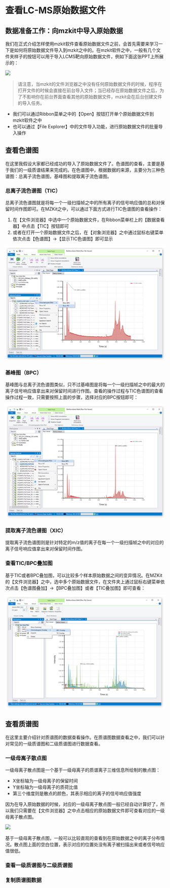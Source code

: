 # 查看LC-MS原始数据文件

<!-- 2022-07-14 -->

## 数据准备工作：向mzkit中导入原始数据

我们在正式介绍怎样使用mzkit软件查看原始数据文件之前，会首先需要来学习一下是如何将原始数据文件导入到mzkit之中的。在mzkit软件之中，一般有几个文件夹样子的按钮可以用于导入LCMS靶向原始数据文件，例如下面这张PPT上所展示的：

![](https://i0.wp.com/stack.xieguigang.me/wp-content/uploads/2021/07/man.png?ssl=1)
> 请注意，当mzkit的文件浏览器之中没有任何原始数据文件的时候，程序在打开文件的时候会直接在前台导入文件；当已经存在原始数据文件之后，为了不影响你在前台界面查看其他的原始数据文件，mzkit会在后台创建文件的导入任务。

+ 我们可以通过Ribbon菜单之中的【Open】按钮打开单个原始数据文件到mzkit软件之中
+ 也可以通过【File Explorer】中的文件导入功能，进行原始数据文件的批量导入操作

## 查看色谱图

在这里我假设大家都已经成功的导入了原始数据文件了。色谱图的查看，主要是基于我们的一级质谱结果来完成的。在色谱图中，根据数据的来源，主要分为三种色谱图：总离子流色谱图，基峰图和提取离子流色谱图。

### 总离子流色谱图（TIC）

总离子流色谱图就是将每一个一级扫描帧之中的所有离子的信号响应值的总和对保留时间作图即可。在MZKit之中，可以通过下面方式进行TIC色谱图的查看操作：

1. 在【文件浏览器】中选中一个原始数据文件，在Ribbon菜单栏上的【数据查看器】中点击【TIC】按钮即可
2. 或者在打开一个原始数据文件之后，在【对象浏览器】之中通过鼠标右键菜单依次点击【色谱图】->【显示TIC色谱图】即可显示

![](images/TIC.PNG)

### 基峰图（BPC）

基峰图与总离子流色谱图类似，只不过基峰图是将每一个一级扫描帧之中的最大的离子信号响应值拿出来对保留时间进行作图。查看的操作过程与TIC色谱图的查看操作过程一致，只需要按照上面的步骤，选择对应的BPC按钮即可：

![](images/BPC.PNG)

### 提取离子流色谱图（XIC）

提取离子流色谱图则是针对特定的m/z值的离子在每一个一级扫描帧之中的对应的离子信号响应值拿出来对保留时间作图。

### 查看TIC/BPC叠加图

基于TIC或者BPC叠加图，可以比较多个样本原始数据之间的变异情况。在MZKit的【文件浏览器】之中，选中多个原始数据文件，在文件夹上通过鼠标右键菜单依次点击【色谱图叠加】->【BPC叠加图】或者【TIC叠加图】即可查看：

![](images/BPC_overlay.PNG)

## 查看质谱图

在这里主要介绍针对质谱图的数据查看操作。在质谱图数据查看之中，我们可以针对常见的一级质谱图和二级质谱图进行数据查看。

### 一级母离子散点图

一级母离子散点图是一个基于一级母离子的质谱离子三维信息所绘制的散点图：

+ X坐标轴为一级母离子的保留时间
+ Y坐标轴为一级母离子的质荷比值
+ 第三个维度则是散点的颜色，其表示相应的离子的信号响应值强度

因为在导入原始数据的时候，对应的一级母离子散点图一般已经自动计算好了，所以我们只需要在【文件浏览器】之中点击相应的原始数据文件即可查看对应的一级母离子散点图。

![](https://i0.wp.com/stack.xieguigang.me/wp-content/uploads/2021/07/Slide13.png?ssl=1)

基于一级母离子散点图，一般可以比较直观的查看到在原始数据之中的离子分布情况。散点图上面的空白位置，表示对应的位置处没有离子被扫描出来或者信号响应值很低。

### 查看一级质谱图与二级质谱图

### 复制质谱图数据